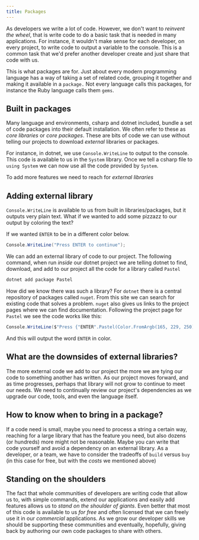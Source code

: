 ```yaml
---
title: Packages
---
```


As developers we write a lot of code. However, we don't want to _reinvent the
wheel_, that is write code to do a basic task that is needed in many
applications. For instance, it wouldn't make sense for each developer, on every
project, to write code to output a variable to the console. This is a common
task that we'd prefer another developer create and just share that code with us.

This is what packages are for. Just about every modern programming language has
a way of taking a set of related code, grouping it together and making it
available in a `package.` Not every language calls this packages, for instance
the Ruby language calls them `gems`.

## Built in packages

Many language and environments, csharp and dotnet included, bundle a set of code
packages into their default installation. We often refer to these as _core
libraries_ or _core packages_. These are bits of code we can use without telling
our projects to download _external_ libraries or packages.

For instance, in dotnet, we use `Console.WriteLine` to output to the console.
This code is available to us in the `System` library. Once we tell a csharp file
to `using System` we can now use all the code provided by `System`.

To add more features we need to reach for _external libraries_

## Adding external library

`Console.WriteLine` is available to us from built in libraries/packages, but it
outputs very plain text. What if we wanted to add some pizzazz to our output by
coloring the text?

If we wanted `ENTER` to be in a different color below.

```C#
Console.WriteLine("Press ENTER to continue");
```

We can add an external library of code to our project. The following command,
when run _inside_ our dotnet project we are telling dotnet to find, download,
and add to our project all the code for a library called `Pastel`

```sh
dotnet add package Pastel
```

How did we know there was such a library? For `dotnet` there is a central
repository of packages called `nuget`. From this site we can search for existing
code that solves a problem. `nuget` also gives us links to the project pages
where we can find documentation. Following the project page for `Pastel` we see
the code works like this:

```C#
Console.WriteLine($"Press {"ENTER".Pastel(Color.FromArgb(165, 229, 250))} to continue");
```

And this will output the word `ENTER` in color.

## What are the downsides of external libraries?

The more external code we add to our project the more we are tying our code to
something another has written. As our project moves forward, and as time
progresses, perhaps that library will not grow to continue to meet our needs. We
need to continually review our project's dependencies as we upgrade our code,
tools, and even the language itself.

## How to know when to bring in a package?

If a code need is small, maybe you need to process a string a certain way,
reaching for a large library that has the feature you need, but also dozens (or
hundreds) more might not be reasonable. Maybe you can write that code yourself
and avoid a dependency on an external library. As a developer, or a team, we
have to consider the tradeoffs of `build` versus `buy` (in this case for free,
but with the _costs_ we mentioned above)

## Standing on the shoulders

The fact that whole communities of developers are writing code that allow us to,
with simple commands, extend our applications and easily add features allows us
to _stand on the shoulder of giants_. Even better that most of this code is
available to us _for free_ and often licensed that we can freely use it in our
_commercial_ applications. As we grow our developer skills we should be
supporting these communities and eventually, hopefully, giving back by authoring
our own code packages to share with others.
